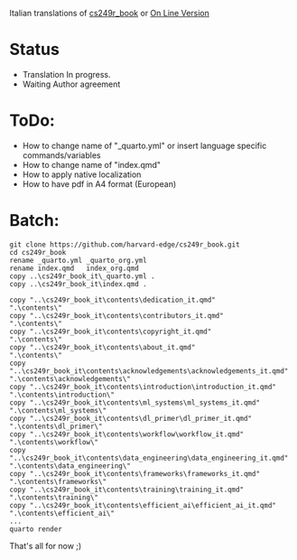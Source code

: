 Italian translations of [cs249r_book](https://github.com/harvard-edge/cs249r_book) or [On Line Version](https://mlsysbook.ai/)

# Status
*	Translation In progress.
*	Waiting Author agreement

# ToDo:
*	How to change name of "_quarto.yml" or insert language specific commands/variables
*	How to change name of "index.qmd"
*	How to apply native localization
*	How to have pdf in A4 format (European)

# Batch:
```
git clone https://github.com/harvard-edge/cs249r_book.git
cd cs249r_book
rename _quarto.yml _quarto_org.yml
rename index.qmd   index_org.qmd
copy ..\cs249r_book_it\_quarto.yml .
copy ..\cs249r_book_it\index.qmd .

copy "..\cs249r_book_it\contents\dedication_it.qmd"                         ".\contents\"
copy "..\cs249r_book_it\contents\contributors_it.qmd"                       ".\contents\"
copy "..\cs249r_book_it\contents\copyright_it.qmd"                          ".\contents\"
copy "..\cs249r_book_it\contents\about_it.qmd"                              ".\contents\"
copy "..\cs249r_book_it\contents\acknowledgements\acknowledgements_it.qmd"  ".\contents\acknowledgements\"
copy "..\cs249r_book_it\contents\introduction\introduction_it.qmd"          ".\contents\introduction\"
copy "..\cs249r_book_it\contents\ml_systems\ml_systems_it.qmd"              ".\contents\ml_systems\"
copy "..\cs249r_book_it\contents\dl_primer\dl_primer_it.qmd"                ".\contents\dl_primer\"
copy "..\cs249r_book_it\contents\workflow\workflow_it.qmd"                  ".\contents\workflow\"
copy "..\cs249r_book_it\contents\data_engineering\data_engineering_it.qmd"  ".\contents\data_engineering\"
copy "..\cs249r_book_it\contents\frameworks\frameworks_it.qmd"              ".\contents\frameworks\"
copy "..\cs249r_book_it\contents\training\training_it.qmd"                  ".\contents\training\"
copy "..\cs249r_book_it\contents\efficient_ai\efficient_ai_it.qmd"          ".\contents\efficient_ai\"
...
quarto render	
```
That's all for now ;)
